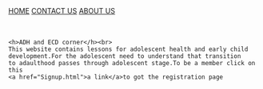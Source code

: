 
  <body> 
   <div style="align-item: center"> <a href="replicate.html">HOME</a>    <a href="">CONTACT US</a>    <a href="">ABOUT US</a></div>
    <br>
<br>



 
    <h>ADH and ECD corner</h><br>
    This website contains lessons for adolescent health and early child development.For the adolescent need to understand that transition
    to adaulthood passes through adolescent stage.To be a member click on this 
    <a href="Signup.html">a link</a>to got the registration page

  </body>
</html>
